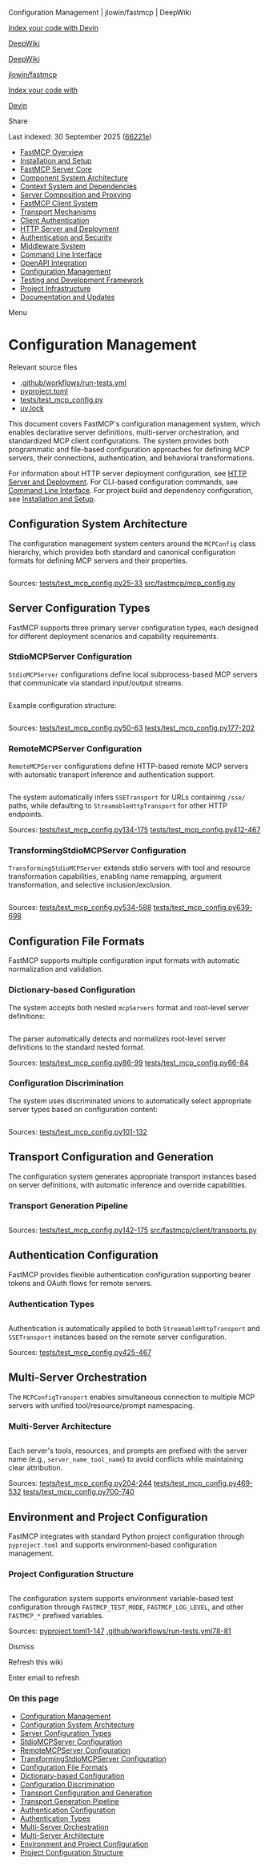 Configuration Management | jlowin/fastmcp | DeepWiki

[Index your code with Devin](private-repo.md)

[DeepWiki](https://deepwiki.com)

[DeepWiki](.md)

[jlowin/fastmcp](https://github.com/jlowin/fastmcp "Open repository")

[Index your code with](private-repo.md)

[Devin](private-repo.md)

Share

Last indexed: 30 September 2025 ([66221e](https://github.com/jlowin/fastmcp/commits/66221ed3))

- [FastMCP Overview](jlowin/fastmcp/1-fastmcp-overview.md)
- [Installation and Setup](jlowin/fastmcp/1.1-installation-and-setup.md)
- [FastMCP Server Core](jlowin/fastmcp/2-fastmcp-server-core.md)
- [Component System Architecture](jlowin/fastmcp/2.1-component-system-architecture.md)
- [Context System and Dependencies](jlowin/fastmcp/2.2-context-system-and-dependencies.md)
- [Server Composition and Proxying](jlowin/fastmcp/2.3-server-composition-and-proxying.md)
- [FastMCP Client System](jlowin/fastmcp/3-fastmcp-client-system.md)
- [Transport Mechanisms](jlowin/fastmcp/3.1-transport-mechanisms.md)
- [Client Authentication](jlowin/fastmcp/3.2-client-authentication.md)
- [HTTP Server and Deployment](jlowin/fastmcp/4-http-server-and-deployment.md)
- [Authentication and Security](jlowin/fastmcp/4.1-authentication-and-security.md)
- [Middleware System](jlowin/fastmcp/4.2-middleware-system.md)
- [Command Line Interface](jlowin/fastmcp/5-command-line-interface.md)
- [OpenAPI Integration](jlowin/fastmcp/6-openapi-integration.md)
- [Configuration Management](jlowin/fastmcp/7-configuration-management.md)
- [Testing and Development Framework](jlowin/fastmcp/8-testing-and-development-framework.md)
- [Project Infrastructure](jlowin/fastmcp/9-project-infrastructure.md)
- [Documentation and Updates](jlowin/fastmcp/10-documentation-and-updates.md)

Menu

# Configuration Management

Relevant source files

- [.github/workflows/run-tests.yml](https://github.com/jlowin/fastmcp/blob/66221ed3/.github/workflows/run-tests.yml)
- [pyproject.toml](https://github.com/jlowin/fastmcp/blob/66221ed3/pyproject.toml)
- [tests/test\_mcp\_config.py](https://github.com/jlowin/fastmcp/blob/66221ed3/tests/test_mcp_config.py)
- [uv.lock](https://github.com/jlowin/fastmcp/blob/66221ed3/uv.lock)

This document covers FastMCP's configuration management system, which enables declarative server definitions, multi-server orchestration, and standardized MCP client configurations. The system provides both programmatic and file-based configuration approaches for defining MCP servers, their connections, authentication, and behavioral transformations.

For information about HTTP server deployment configuration, see [HTTP Server and Deployment](jlowin/fastmcp/4-http-server-and-deployment.md). For CLI-based configuration commands, see [Command Line Interface](jlowin/fastmcp/5-command-line-interface.md). For project build and dependency configuration, see [Installation and Setup](jlowin/fastmcp/1.1-installation-and-setup.md).

## Configuration System Architecture

The configuration management system centers around the `MCPConfig` class hierarchy, which provides both standard and canonical configuration formats for defining MCP servers and their properties.

```
```

Sources: [tests/test\_mcp\_config.py25-33](https://github.com/jlowin/fastmcp/blob/66221ed3/tests/test_mcp_config.py#L25-L33) [src/fastmcp/mcp\_config.py](https://github.com/jlowin/fastmcp/blob/66221ed3/src/fastmcp/mcp_config.py)

## Server Configuration Types

FastMCP supports three primary server configuration types, each designed for different deployment scenarios and capability requirements.

### StdioMCPServer Configuration

`StdioMCPServer` configurations define local subprocess-based MCP servers that communicate via standard input/output streams.

```
```

Example configuration structure:

```
```

Sources: [tests/test\_mcp\_config.py50-63](https://github.com/jlowin/fastmcp/blob/66221ed3/tests/test_mcp_config.py#L50-L63) [tests/test\_mcp\_config.py177-202](https://github.com/jlowin/fastmcp/blob/66221ed3/tests/test_mcp_config.py#L177-L202)

### RemoteMCPServer Configuration

`RemoteMCPServer` configurations define HTTP-based remote MCP servers with automatic transport inference and authentication support.

```
```

The system automatically infers `SSETransport` for URLs containing `/sse/` paths, while defaulting to `StreamableHttpTransport` for other HTTP endpoints.

Sources: [tests/test\_mcp\_config.py134-175](https://github.com/jlowin/fastmcp/blob/66221ed3/tests/test_mcp_config.py#L134-L175) [tests/test\_mcp\_config.py412-467](https://github.com/jlowin/fastmcp/blob/66221ed3/tests/test_mcp_config.py#L412-L467)

### TransformingStdioMCPServer Configuration

`TransformingStdioMCPServer` extends stdio servers with tool and resource transformation capabilities, enabling name remapping, argument transformation, and selective inclusion/exclusion.

```
```

Sources: [tests/test\_mcp\_config.py534-588](https://github.com/jlowin/fastmcp/blob/66221ed3/tests/test_mcp_config.py#L534-L588) [tests/test\_mcp\_config.py639-698](https://github.com/jlowin/fastmcp/blob/66221ed3/tests/test_mcp_config.py#L639-L698)

## Configuration File Formats

FastMCP supports multiple configuration input formats with automatic normalization and validation.

### Dictionary-based Configuration

The system accepts both nested `mcpServers` format and root-level server definitions:

```
```

The parser automatically detects and normalizes root-level server definitions to the standard nested format.

Sources: [tests/test\_mcp\_config.py86-99](https://github.com/jlowin/fastmcp/blob/66221ed3/tests/test_mcp_config.py#L86-L99) [tests/test\_mcp\_config.py66-84](https://github.com/jlowin/fastmcp/blob/66221ed3/tests/test_mcp_config.py#L66-L84)

### Configuration Discrimination

The system uses discriminated unions to automatically select appropriate server types based on configuration content:

```
```

Sources: [tests/test\_mcp\_config.py101-132](https://github.com/jlowin/fastmcp/blob/66221ed3/tests/test_mcp_config.py#L101-L132)

## Transport Configuration and Generation

The configuration system generates appropriate transport instances based on server definitions, with automatic inference and override capabilities.

### Transport Generation Pipeline

```
```

Sources: [tests/test\_mcp\_config.py142-175](https://github.com/jlowin/fastmcp/blob/66221ed3/tests/test_mcp_config.py#L142-L175) [src/fastmcp/client/transports.py](https://github.com/jlowin/fastmcp/blob/66221ed3/src/fastmcp/client/transports.py)

## Authentication Configuration

FastMCP provides flexible authentication configuration supporting bearer tokens and OAuth flows for remote servers.

### Authentication Types

```
```

Authentication is automatically applied to both `StreamableHttpTransport` and `SSETransport` instances based on the remote server configuration.

Sources: [tests/test\_mcp\_config.py425-467](https://github.com/jlowin/fastmcp/blob/66221ed3/tests/test_mcp_config.py#L425-L467)

## Multi-Server Orchestration

The `MCPConfigTransport` enables simultaneous connection to multiple MCP servers with unified tool/resource/prompt namespacing.

### Multi-Server Architecture

```
```

Each server's tools, resources, and prompts are prefixed with the server name (e.g., `server_name_tool_name`) to avoid conflicts while maintaining clear attribution.

Sources: [tests/test\_mcp\_config.py204-244](https://github.com/jlowin/fastmcp/blob/66221ed3/tests/test_mcp_config.py#L204-L244) [tests/test\_mcp\_config.py469-532](https://github.com/jlowin/fastmcp/blob/66221ed3/tests/test_mcp_config.py#L469-L532) [tests/test\_mcp\_config.py700-740](https://github.com/jlowin/fastmcp/blob/66221ed3/tests/test_mcp_config.py#L700-L740)

## Environment and Project Configuration

FastMCP integrates with standard Python project configuration through `pyproject.toml` and supports environment-based configuration management.

### Project Configuration Structure

```
```

The configuration system supports environment variable-based test configuration through `FASTMCP_TEST_MODE`, `FASTMCP_LOG_LEVEL`, and other `FASTMCP_*` prefixed variables.

Sources: [pyproject.toml1-147](https://github.com/jlowin/fastmcp/blob/66221ed3/pyproject.toml#L1-L147) [.github/workflows/run-tests.yml78-81](https://github.com/jlowin/fastmcp/blob/66221ed3/.github/workflows/run-tests.yml#L78-L81)

Dismiss

Refresh this wiki

Enter email to refresh

### On this page

- [Configuration Management](#configuration-management.md)
- [Configuration System Architecture](#configuration-system-architecture.md)
- [Server Configuration Types](#server-configuration-types.md)
- [StdioMCPServer Configuration](#stdiomcpserver-configuration.md)
- [RemoteMCPServer Configuration](#remotemcpserver-configuration.md)
- [TransformingStdioMCPServer Configuration](#transformingstdiomcpserver-configuration.md)
- [Configuration File Formats](#configuration-file-formats.md)
- [Dictionary-based Configuration](#dictionary-based-configuration.md)
- [Configuration Discrimination](#configuration-discrimination.md)
- [Transport Configuration and Generation](#transport-configuration-and-generation.md)
- [Transport Generation Pipeline](#transport-generation-pipeline.md)
- [Authentication Configuration](#authentication-configuration.md)
- [Authentication Types](#authentication-types.md)
- [Multi-Server Orchestration](#multi-server-orchestration.md)
- [Multi-Server Architecture](#multi-server-architecture.md)
- [Environment and Project Configuration](#environment-and-project-configuration.md)
- [Project Configuration Structure](#project-configuration-structure.md)
